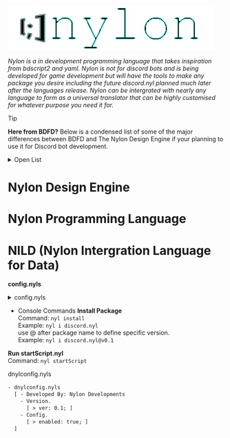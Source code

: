<img src="../4634634643.png">

<i>Nylon is a in development programming language that takes inspiration from bdscript2 and yaml. Nylon is not for discord bots and is being developed for game development but will have the tools to make any package you desire including the future discord.nyl planned much later after the languages release. Nylon can be intergrated with nearly any language to form as a universal translator that can be highly customised for whatever purpose you need it for.</i>

> [!TIP]
> <b>Here from BDFD?</b> Below is a condensed list of some of the major differences between BDFD and The Nylon Design Engine if your planning to use it for Discord bot development. <br> <details> <summary> Open List </summary>

</details>

# Nylon Design Engine

# Nylon Programming Language

# NILD (Nylon Intergration Language for Data)

**config.nyls**
<details> <summary> config.nyls </summary>
  
```
- nylon config.nyls.

- Settings.
  [ - Watchers.
      > Max Constant Watchers: 9;
      > Max Dormant Watchers: 30;
      > Max Active Watchers: 9;
    - Console / Output.
      > Output: true;
      > Ouput Errors: true;
  ]

- File Configuration.
  [ > Watcher Folder: src/watchers/
    > Start Script: startScript.nyl
    > Packages Config: packages.nyls
  ]
```

</details>

  - Console Commands
**Install Package** <br>
Command: `nyl install` <br>
Example: `nyl i discord.nyl` <br>
use @ after package name to define specific version. <br>
Example: `nyl i discord.nyl@v0.1` <br>

**Run startScript.nyl** <br>
Command: `nyl startScript`

dnylconfig.nyls
```
- dnylconfig.nyls
  [ - Developed By: Nylon Developments
    - Version.
      [ > ver: 0.1; ]
    - Config.
      [ > enabled: true; ]
  ]
```



